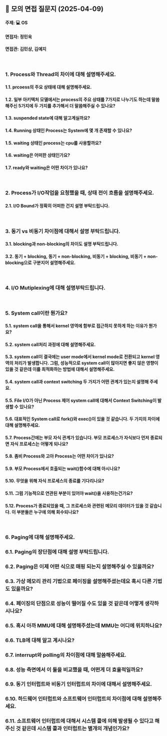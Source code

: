 ## 📌 모의 면접 질문지 (2025-04-09)
#### 주제: 💻 OS
#### 면접자: 정민욱
#### 면접관: 김민상, 김예지

<br>

### 1. Process와 Thread의 차이에 대해 설명해주세요.
#### 1.1. prcoess의 주요 상태에 대해 설명해주세요.
#### 1.2. 일부 아키텍처 모델에서는 process의 주요 상태를 7가지로 나누기도 하는데 말씀해주신 5가지에 두 가지를 추가해서 더 말씀해주실 수 있나요?
#### 1.3. suspended state에 대해 알고계실까요?
#### 1.4. Running 상태인 Process는 System에 몇 개 존재할 수 있나요?
#### 1.5. waiting 상태인 process는 cpu를 사용할까요?
#### 1.6. waiting은 어떠한 상태인가요?
#### 1.7. ready와 waiting은 어떤 차이가 있나요?

<br>

### 2. Process가 I/O작업을 요청했을 때, 상태 전이 흐름을 설명해주세요.
#### 2.1. I/O Bound가 정확히 어떠한 건지 설명 부탁드립니다.

<br>

### 3. 동기 vs 비동기 차이점에 대해서 설명 부탁드립니다.
#### 3.1. blocking과 non-blocking의 차이도 설명 부탁드립니다.
#### 3.2. 동기 + blocking, 동기 + non-blocking, 비동기 + blocking, 비동기 + non-blocking으로 구분지어 설명해주세요.

<br>

### 4. I/O Mutiplexing에 대해 설명부탁드립니다.

<br>

### 5. System call이란 뭔가요?
#### 5.1. system call을 통해서 kernel 영역에 함부로 접근하지 못하게 하는 이유가 뭔가요?
#### 5.2. system call처리 과정에 대해 설명해주세요.
#### 5.3. system call이 결국에는 user mode에서 kernel mode로 전환되고 kernel 영역의 처리가 발생합니다. 그럼, 성능적으로 system call이 많아지면 좋지 않은 영향이 있을 것 같은데 이를 최적화하는 방법에 대해서 설명해주세요.
#### 5.4. system call과 context switching 두 가지가 어떤 관계가 있는지 설명해 주세요.
#### 5.5. File I/O가 아닌 Process 제어 system call에 대해서 Context Switching이 발생할 수 있나요?
#### 5.6. 대표적인 System call로 fork()와 exec()이 있을 것 같습니다. 두 가지의 차이에 대해 설명해주세요.
#### 5.7. Process간에는 부모 자식 관계가 있습니다. 부모 프로세스가 자식보다 먼저 종료되면 자식 프로세스는 어떻게 되나요?
#### 5.8. 좀비 Process와 고아 Process는 어떤 차이가 있나요?
#### 5.9. 부모 Process에서 호출되는 wait()함수에 대해 아시나요?
#### 5.10. 무엇을 위해 자식 프로세스의 종료를 기다리나요?
#### 5.11. 그럼 기능적으로 연관된 부분이 있어야 wait()을 사용하는건가요?
#### 5.12. Process가 종료되었을 때, 그 프로세스와 관련된 메모리 데이터가 있을 것 같습니다. 이 부분들은 누구에 의해 회수되나요?

<br>

### 6. Paging에 대해 설명해주세요.
### 6.1. Paging의 장단점에 대해 설명 부탁드립니다.
### 6.2. Paging은 이제 어떤 식으로 매핑 되는지 설명해주실 수 있을까요?
### 6.3. 가상 메모리 관리 기법으로 페이징을 설명해주셨는데요 혹시 다른 기법도 있을까요?
### 6.4. 페이징의 단점으로 성능이 떨어질 수도 있을 것 같은데 어떻게 생각하시나요?
### 6.5. 혹시 아까 MMU에 대해 설명해주셨는데 MMU는 어디에 위치하나요?
### 6.6. TLB에 대해 알고 계시나요?
### 6.7. interrupt와 polling의 차이점에 대해 말씀해주세요.
### 6.8. 성능 측면에서 이 둘을 비교했을 때, 어떤게 더 효율적일까요?
### 6.9. 동기 인터럽트와 비동기 인터럽트의 차이에 대해서 설명해주세요.
### 6.10. 하드웨어 인터럽트와 소프트웨어 인터럽트의 차이점에 대해 설명해주세요.
### 6.11. 소프트웨어 인터럽트에 대해서 시스템 콜에 의해 발생될 수 있다고 해주신 것 같은데 시스템 콜과 인터럽트는 별개의 개념인가요?
